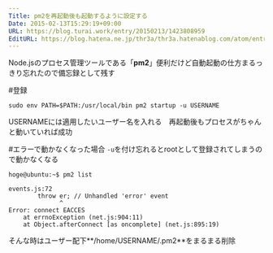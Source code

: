 ```yaml
---
Title: pm2を再起動後も起動するように設定する
Date: 2015-02-13T15:29:19+09:00
URL: https://blog.turai.work/entry/20150213/1423808959
EditURL: https://blog.hatena.ne.jp/thr3a/thr3a.hatenablog.com/atom/entry/8454420450083543563
---
```


Node.jsのプロセス管理ツールである「**pm2**」便利だけど自動起動の仕方まるっきり忘れたので備忘録として残す

#登録
```
sudo env PATH=$PATH:/usr/local/bin pm2 startup -u USERNAME
```
USERNAMEには適用したいユーザー名を入れる　再起動後もプロセスがちゃんと動いていれば成功

#エラーで動かなくなった場合
`-u`を付け忘れるとrootとして登録されてしまうので動かなくなる
```
hoge@ubuntu:~$ pm2 list

events.js:72
        throw er; // Unhandled 'error' event
              ^
Error: connect EACCES
    at errnoException (net.js:904:11)
    at Object.afterConnect [as oncomplete] (net.js:895:19)
```
そんな時はユーザー配下**/home/USERNAME/.pm2**をまるまる削除
